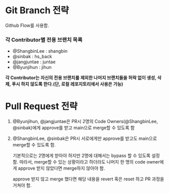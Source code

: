 # Git Branch 전략

Github Flow를 사용함. 

### 각 Contributor별 전용 브랜치 목록

- @ShangbinLee : shangbin
- @sinbak : hs_back
- @jangjuntae : juntae
- @Byunjihun : jihun

__각 Contributor는 자신의 전용 브랜치를 제외한 나머지 브랜치들을 허락 없이 생성, 삭제, 푸시 하지 않도록 한다.(단, 로컬 레포지토리에서 사용은 가능)__

# Pull Request 전략

1. @Byunjihun, @jangjuntae은 PR시 2명의 Code Owners(@ShangbinLee, @sinbak)에게 approve를 받고
    main으로 merge할 수 있도록 함

2. @ShangbinLee, @sinbak은 PR시 서로에게만 approve를 받고도 main으로 merge할 수 있도록 함.   

    기본적으로는 2명에게 받아야 하지만 2명에 대해서는 bypass 할 수 있도록 설정함. 따라서, merge할 수 있는 상황이라고 하더라도 나머지 한 명의 code owner에게 approve 받지 않았다면 merge하지 않아야 함. 
    
    approve 받지 않고 merge 했다면 해당 내용을 revert 혹은 reset 하고 PR 과정을 거쳐야 함.